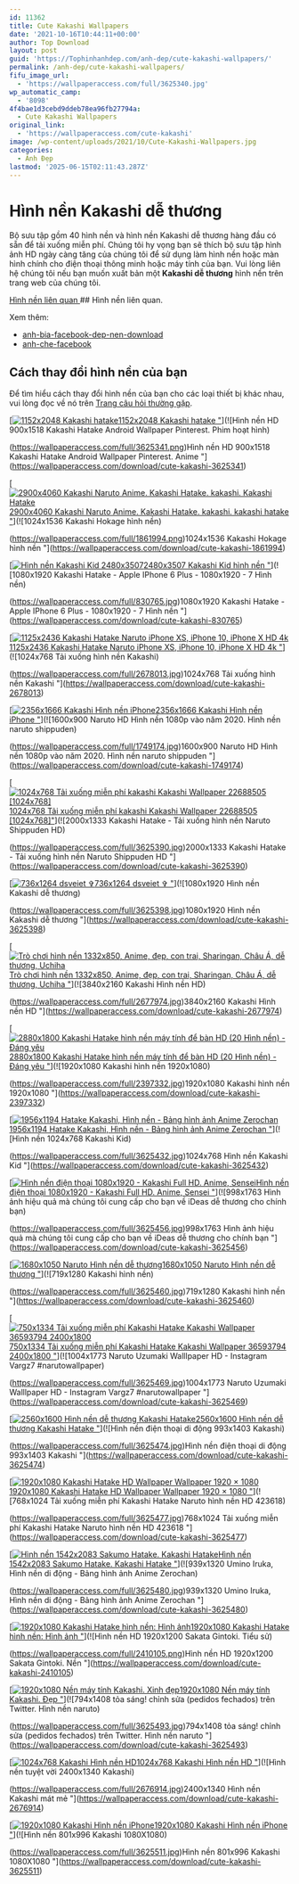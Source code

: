 ```yaml
---
id: 11362
title: Cute Kakashi Wallpapers
date: '2021-10-16T10:44:11+00:00'
author: Top Download
layout: post
guid: 'https://Tophinhanhdep.com/anh-dep/cute-kakashi-wallpapers/'
permalink: /anh-dep/cute-kakashi-wallpapers/
fifu_image_url:
  - 'https://wallpaperaccess.com/full/3625340.jpg'
wp_automatic_camp:
  - '8098'
4f4bae1d3cebd9ddeb78ea96fb27794a:
  - Cute Kakashi Wallpapers
original_link:
  - 'https://wallpaperaccess.com/cute-kakashi'
image: /wp-content/uploads/2021/10/Cute-Kakashi-Wallpapers.jpg
categories:
  - Ảnh Đẹp
lastmod: '2025-06-15T02:11:43.287Z'
---
```

# Hình nền Kakashi dễ thương

Bộ sưu tập gồm 40 hình nền và hình nền Kakashi dễ thương hàng đầu có sẵn để tải xuống miễn phí. Chúng tôi hy vọng bạn sẽ thích bộ sưu tập hình ảnh HD ngày càng tăng của chúng tôi để sử dụng làm hình nền hoặc màn hình chính cho điện thoại thông minh hoặc máy tính của bạn. Vui lòng liên hệ chúng tôi nếu bạn muốn xuất bản một **Kakashi dễ thương** hình nền trên trang web của chúng tôi.

[Hình nền liên quan ](#related) ## Hình nền liên quan.

   
 Xem thêm:

   
- [anh-bia-facebook-dep-nen-download](https://tophinhanhdep.com/anh-bia/anh-bia-facebook-dep-nen-download/)
- [anh-che-facebook](https://tophinhanhdep.com/anh-che/anh-che-facebook/)

## Cách thay đổi hình nền của bạn

Để tìm hiểu cách thay đổi hình nền của bạn cho các loại thiết bị khác nhau, vui lòng đọc về nó trên [Trang câu hỏi thường gặp](https://tophinhanhdep.com/faq/).

  
[[![1152x2048 Kakashi hatake](https://wallpaperaccess.com/full/3625340.jpg)1152x2048 Kakashi hatake "](https://wallpaperaccess.com/download/cute-kakashi-3625340)](![Hình nền HD 900x1518 Kakashi Hatake Android Wallpaper Pinterest.  Phim hoạt hình)

(https://wallpaperaccess.com/full/3625341.png)Hình nền HD 900x1518 Kakashi Hatake Android Wallpaper Pinterest. Anime "](https://wallpaperaccess.com/download/cute-kakashi-3625341)

[[![2900x4060 Kakashi Naruto Anime.  Kakashi Hatake.  kakashi.  Kakashi Hatake](https://wallpaperaccess.com/full/3625342.jpg)2900x4060 Kakashi Naruto Anime. Kakashi Hatake. kakashi. kakashi hatake "](https://wallpaperaccess.com/download/cute-kakashi-3625342)](![1024x1536 Kakashi Hokage hình nền)

(https://wallpaperaccess.com/full/1861994.png)1024x1536 Kakashi Hokage hình nền "](https://wallpaperaccess.com/download/cute-kakashi-1861994)

[[![Hình nền Kakashi Kid 2480x3507](https://wallpaperaccess.com/full/2397325.jpg)2480x3507 Kakashi Kid hình nền "](https://wallpaperaccess.com/download/cute-kakashi-2397325)](![1080x1920 Kakashi Hatake - Apple IPhone 6 Plus - 1080x1920 - 7 Hình nền)

(https://wallpaperaccess.com/full/830765.jpg)1080x1920 Kakashi Hatake - Apple IPhone 6 Plus - 1080x1920 - 7 Hình nền "](https://wallpaperaccess.com/download/cute-kakashi-830765)

[[![1125x2436 Kakashi Hatake Naruto iPhone XS, iPhone 10, iPhone X HD 4k](https://wallpaperaccess.com/full/2542011.jpg)1125x2436 Kakashi Hatake Naruto iPhone XS, iPhone 10, iPhone X HD 4k "](https://wallpaperaccess.com/download/cute-kakashi-2542011)](![1024x768 Tải xuống hình nền Kakashi)

(https://wallpaperaccess.com/full/2678013.jpg)1024x768 Tải xuống hình nền Kakashi "](https://wallpaperaccess.com/download/cute-kakashi-2678013)

[[![2356x1666 Kakashi Hình nền iPhone](https://wallpaperaccess.com/full/419493.jpg)2356x1666 Kakashi Hình nền iPhone "](https://wallpaperaccess.com/download/cute-kakashi-419493)](![1600x900 Naruto HD Hình nền 1080p vào năm 2020. Hình nền naruto shippuden)

(https://wallpaperaccess.com/full/1749174.jpg)1600x900 Naruto HD Hình nền 1080p vào năm 2020. Hình nền naruto shippuden "](https://wallpaperaccess.com/download/cute-kakashi-1749174)

[[![1024x768 Tải xuống miễn phí kakashi Kakashi Wallpaper 22688505 [1024x768]](https://wallpaperaccess.com/full/3625388.jpg)1024x768 Tải xuống miễn phí kakashi Kakashi Wallpaper 22688505 \[1024x768\]"](https://wallpaperaccess.com/download/cute-kakashi-3625388)](![2000x1333 Kakashi Hatake - Tải xuống hình nền Naruto Shippuden HD)

(https://wallpaperaccess.com/full/3625390.jpg)2000x1333 Kakashi Hatake - Tải xuống hình nền Naruto Shippuden HD "](https://wallpaperaccess.com/download/cute-kakashi-3625390)

[[![736x1264 dsveiet ✞](https://wallpaperaccess.com/full/3625397.jpg)736x1264 dsveiet ✞ "](https://wallpaperaccess.com/download/cute-kakashi-3625397)](![1080x1920 Hình nền Kakashi dễ thương)

(https://wallpaperaccess.com/full/3625398.jpg)1080x1920 Hình nền Kakashi dễ thương "](https://wallpaperaccess.com/download/cute-kakashi-3625398)

[[![Trò chơi hình nền 1332x850, Anime, đẹp, con trai, Sharingan, Châu Á, dễ thương, Uchiha](https://wallpaperaccess.com/full/3625407.jpg)Trò chơi hình nền 1332x850, Anime, đẹp, con trai, Sharingan, Châu Á, dễ thương, Uchiha "](https://wallpaperaccess.com/download/cute-kakashi-3625407)](![3840x2160 Kakashi Hình nền HD)

(https://wallpaperaccess.com/full/2677974.jpg)3840x2160 Kakashi Hình nền HD "](https://wallpaperaccess.com/download/cute-kakashi-2677974)

[[![2880x1800 Kakashi Hatake hình nền máy tính để bàn HD (20 Hình nền) - Đáng yêu](https://wallpaperaccess.com/full/2502913.jpg)2880x1800 Kakashi Hatake hình nền máy tính để bàn HD (20 Hình nền) - Đáng yêu "](https://wallpaperaccess.com/download/cute-kakashi-2502913)](![1920x1080 Kakashi hình nền 1920x1080)

(https://wallpaperaccess.com/full/2397332.jpg)1920x1080 Kakashi hình nền 1920x1080 "](https://wallpaperaccess.com/download/cute-kakashi-2397332)

[[![1956x1194 Hatake Kakashi, Hình nền - Bảng hình ảnh Anime Zerochan](https://wallpaperaccess.com/full/3625415.jpg)1956x1194 Hatake Kakashi, Hình nền - Bảng hình ảnh Anime Zerochan "](https://wallpaperaccess.com/download/cute-kakashi-3625415)](![Hình nền 1024x768 Kakashi Kid)

(https://wallpaperaccess.com/full/3625432.jpg)1024x768 Hình nền Kakashi Kid "](https://wallpaperaccess.com/download/cute-kakashi-3625432)

[[![Hình nền điện thoại 1080x1920 - Kakashi Full HD.  Anime, Sensei](https://wallpaperaccess.com/full/3625437.jpg)Hình nền điện thoại 1080x1920 - Kakashi Full HD. Anime, Sensei "](https://wallpaperaccess.com/download/cute-kakashi-3625437)](![998x1763 Hình ảnh hiệu quả mà chúng tôi cung cấp cho bạn về iDeas dễ thương cho chính bạn)

(https://wallpaperaccess.com/full/3625456.jpg)998x1763 Hình ảnh hiệu quả mà chúng tôi cung cấp cho bạn về iDeas dễ thương cho chính bạn "](https://wallpaperaccess.com/download/cute-kakashi-3625456)

[[![1680x1050 Naruto Hình nền dễ thương](https://wallpaperaccess.com/full/3625459.jpg)1680x1050 Naruto Hình nền dễ thương "](https://wallpaperaccess.com/download/cute-kakashi-3625459)](![719x1280 Kakashi hình nền)

(https://wallpaperaccess.com/full/3625460.jpg)719x1280 Kakashi hình nền "](https://wallpaperaccess.com/download/cute-kakashi-3625460)

[[![750x1334 Tải xuống miễn phí Kakashi Hatake Kakashi Wallpaper 36593794 2400x1800](https://wallpaperaccess.com/full/3625466.jpg)750x1334 Tải xuống miễn phí Kakashi Hatake Kakashi Wallpaper 36593794 2400x1800 "](https://wallpaperaccess.com/download/cute-kakashi-3625466)](![1004x1773 Naruto Uzumaki Walllpaper HD - Instagram Vargz7 #narutowallpaper)

(https://wallpaperaccess.com/full/3625469.jpg)1004x1773 Naruto Uzumaki Walllpaper HD - Instagram Vargz7 #narutowallpaper "](https://wallpaperaccess.com/download/cute-kakashi-3625469)

[[![2560x1600 Hình nền dễ thương Kakashi Hatake](https://wallpaperaccess.com/full/3625473.jpg)2560x1600 Hình nền dễ thương Kakashi Hatake "](https://wallpaperaccess.com/download/cute-kakashi-3625473)](![Hình nền điện thoại di động 993x1403 Kakashi)

(https://wallpaperaccess.com/full/3625474.jpg)Hình nền điện thoại di động 993x1403 Kakashi "](https://wallpaperaccess.com/download/cute-kakashi-3625474)

[[![1920x1080 Kakashi Hatake HD Wallpaper Wallpaper 1920 × 1080](https://wallpaperaccess.com/full/419391.jpg)1920x1080 Kakashi Hatake HD Wallpaper Wallpaper 1920 × 1080 "](https://wallpaperaccess.com/download/cute-kakashi-419391)](![768x1024 Tải xuống miễn phí Kakashi Hatake Naruto hình nền HD 423618)

(https://wallpaperaccess.com/full/3625477.jpg)768x1024 Tải xuống miễn phí Kakashi Hatake Naruto hình nền HD 423618 "](https://wallpaperaccess.com/download/cute-kakashi-3625477)

[[![Hình nền 1542x2083 Sakumo Hatake.  Kakashi Hatake](https://wallpaperaccess.com/full/3625479.png)Hình nền 1542x2083 Sakumo Hatake. Kakashi Hatake "](https://wallpaperaccess.com/download/cute-kakashi-3625479)](![939x1320 Umino Iruka, Hình nền di động - Bảng hình ảnh Anime Zerochan)

(https://wallpaperaccess.com/full/3625480.jpg)939x1320 Umino Iruka, Hình nền di động - Bảng hình ảnh Anime Zerochan "](https://wallpaperaccess.com/download/cute-kakashi-3625480)

[[![1920x1080 Kakashi Hatake hình nền: Hình ảnh](https://wallpaperaccess.com/full/3606170.jpg)1920x1080 Kakashi Hatake hình nền: Hình ảnh "](https://wallpaperaccess.com/download/cute-kakashi-3606170)](![Hình nền HD 1920x1200 Sakata Gintoki.  Tiểu sử)

(https://wallpaperaccess.com/full/2410105.png)Hình nền HD 1920x1200 Sakata Gintoki. Nền "](https://wallpaperaccess.com/download/cute-kakashi-2410105)

[[![1920x1080 Nền máy tính Kakashi.  Xinh đẹp](https://wallpaperaccess.com/full/3625484.png)1920x1080 Nền máy tính Kakashi. Đẹp "](https://wallpaperaccess.com/download/cute-kakashi-3625484)](![794x1408 tỏa sáng!  chỉnh sửa (pedidos fechados) trên Twitter.  Hình nền naruto)

(https://wallpaperaccess.com/full/3625493.jpg)794x1408 tỏa sáng! chỉnh sửa (pedidos fechados) trên Twitter. Hình nền naruto "](https://wallpaperaccess.com/download/cute-kakashi-3625493)

[[![1024x768 Kakashi Hình nền HD](https://wallpaperaccess.com/full/3625494.jpg)1024x768 Kakashi Hình nền HD "](https://wallpaperaccess.com/download/cute-kakashi-3625494)](![Hình nền tuyệt vời 2400x1340 Kakashi)

(https://wallpaperaccess.com/full/2676914.jpg)2400x1340 Hình nền Kakashi mát mẻ "](https://wallpaperaccess.com/download/cute-kakashi-2676914)

[[![1920x1080 Kakashi Hình nền iPhone](https://wallpaperaccess.com/full/518295.jpg)1920x1080 Kakashi Hình nền iPhone "](https://wallpaperaccess.com/download/cute-kakashi-518295)](![Hình nền 801x996 Kakashi 1080X1080)

(https://wallpaperaccess.com/full/3625511.jpg)Hình nền 801x996 Kakashi 1080X1080 "](https://wallpaperaccess.com/download/cute-kakashi-3625511)
